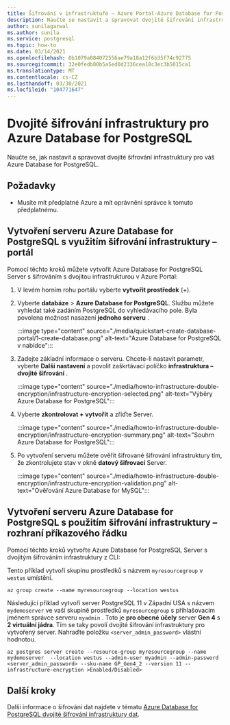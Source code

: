 ```yaml
---
title: Šifrování v infrastruktuře – Azure Portal-Azure Database for PostgreSQL
description: Naučte se nastavit a spravovat dvojité šifrování infrastruktury pro vaše Azure Database for PostgreSQL.
author: sunilagarwal
ms.author: sunila
ms.service: postgresql
ms.topic: how-to
ms.date: 03/14/2021
ms.openlocfilehash: 0b1079a084072556ae79a18a12f6b35f74c92775
ms.sourcegitcommit: 32e0fedb80b5a5ed0d2336cea18c3ec3b5015ca1
ms.translationtype: MT
ms.contentlocale: cs-CZ
ms.lasthandoff: 03/30/2021
ms.locfileid: "104771647"
---
```

# <a name="infrastructure-double-encryption-for-azure-database-for-postgresql"></a>Dvojité šifrování infrastruktury pro Azure Database for PostgreSQL

Naučte se, jak nastavit a spravovat dvojité šifrování infrastruktury pro váš Azure Database for PostgreSQL.

## <a name="prerequisites"></a>Požadavky

* Musíte mít předplatné Azure a mít oprávnění správce k tomuto předplatnému.

## <a name="create-an-azure-database-for-postgresql-server-with-infrastructure-double-encryption---portal"></a>Vytvoření serveru Azure Database for PostgreSQL s využitím šifrování infrastruktury – portál

Pomocí těchto kroků můžete vytvořit Azure Database for PostgreSQL Server s šifrováním s dvojitou infrastrukturou v Azure Portal:

1. V levém horním rohu portálu vyberte **vytvořit prostředek** (+).

2. Vyberte **databáze**  >  **Azure Database for PostgreSQL**. Službu můžete vyhledat také zadáním PostgreSQL do vyhledávacího pole. Byla povolena možnost nasazení **jednoho serveru** .

   :::image type="content" source="./media/quickstart-create-database-portal/1-create-database.png" alt-text="Azure Database for PostgreSQL v nabídce":::

3. Zadejte základní informace o serveru. Chcete-li nastavit parametr, vyberte **Další nastavení** a povolit zaškrtávací políčko **infrastruktura – dvojité šifrování** .

    :::image type="content" source="./media/howto-infrastructure-double-encryption/infrastructure-encryption-selected.png" alt-text="Výběry Azure Database for PostgreSQL":::

4. Vyberte **zkontrolovat + vytvořit** a zřiďte Server.

    :::image type="content" source="./media/howto-infrastructure-double-encryption/infrastructure-encryption-summary.png" alt-text="Souhrn Azure Database for PostgreSQL":::

5. Po vytvoření serveru můžete ověřit šifrované šifrování infrastruktury tím, že zkontrolujete stav v okně **datový šifrovací** Server.

    :::image type="content" source="./media/howto-infrastructure-double-encryption/infrastructure-encryption-validation.png" alt-text="Ověřování Azure Database for MySQL":::

## <a name="create-an-azure-database-for-postgresql-server-with-infrastructure-double-encryption---cli"></a>Vytvoření serveru Azure Database for PostgreSQL s použitím šifrování infrastruktury – rozhraní příkazového řádku

Pomocí těchto kroků vytvořte Azure Database for PostgreSQL Server s dvojitým šifrováním infrastruktury z CLI:

Tento příklad vytvoří skupinu prostředků s názvem `myresourcegroup` v `westus` umístění.

```azurecli-interactive
az group create --name myresourcegroup --location westus
```
Následující příklad vytvoří server PostgreSQL 11 v Západní USA s názvem `mydemoserver` ve vaší skupině prostředků `myresourcegroup` s přihlašovacím jménem správce serveru `myadmin` . Toto je **pro obecné účely** server **Gen 4** s **2 virtuální jádra**. Tím se taky povolí dvojité šifrování infrastruktury pro vytvořený server. Nahraďte položku `<server_admin_password>` vlastní hodnotou.

```azurecli-interactive
az postgres server create --resource-group myresourcegroup --name mydemoserver  --location westus --admin-user myadmin --admin-password <server_admin_password> --sku-name GP_Gen4_2 --version 11 --infrastructure-encryption >Enabled/Disabled>
```

## <a name="next-steps"></a>Další kroky

Další informace o šifrování dat najdete v tématu [Azure Database for PostgreSQL dvojité šifrování infrastruktury dat](concepts-Infrastructure-double-encryption.md).

